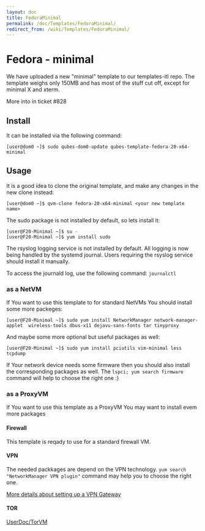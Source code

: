 ```yaml
---
layout: doc
title: FedoraMinimal
permalink: /doc/Templates/FedoraMinimal/
redirect_from: /wiki/Templates/FedoraMinimal/
---
```


Fedora - minimal
================

We have uploaded a new "minimal" template to our templates-itl repo. The template weighs only 150MB and has most of the stuff cut off, except for minimal X and xterm.

More into in ticket \#828

Install
-------

It can be installed via the following command:

```
[user@dom0 ~]$ sudo qubes-dom0-update qubes-template-fedora-20-x64-minimal
```

Usage
-----

It is a good idea to clone the original template, and make any changes in the new clone instead:

```
[user@dom0 ~]$ qvm-clone fedora-20-x64-minimal <your new template name>
```

The sudo package is not installed by default, so lets install it:

```
[user@F20-Minimal ~]$ su - 
[user@F20-Minimal ~]$ yum install sudo
```

The rsyslog logging service is not installed by default. All logging is now being handled by the systemd journal. Users requiring the rsyslog service should install it manually.

To access the journald log, use the following command: `journalctl`

### as a NetVM

If You want to use this template to for standard NetVMs You should install some more packeges:

```
[user@F20-Minimal ~]$ sudo yum install NetworkManager network-manager-applet  wireless-tools dbus-x11 dejavu-sans-fonts tar tinyproxy
```

And maybe some more optional but useful packages as well:

```
[user@F20-Minimal ~]$ sudo yum install pciutils vim-minimal less tcpdump
```

If Your network device needs some firmware then you should also install the corresponding packages as well. The `lspci; yum search firmware` command will help to choose the right one :)

### as a ProxyVM

If You want to use this template as a ProxyVM You may want to install evem more packages

#### Firewall

This template is reqady to use for a standard firewall VM.

#### VPN

The needed packkages are depend on the VPN technology. `yum search "NetworkManager VPN plugin"` command may help you to choose the right one.

[More details about setting up a VPN Gateway](/doc/VPN#ProxyVM)

#### TOR

[UserDoc/TorVM](/doc/UserDoc/TorVM)
